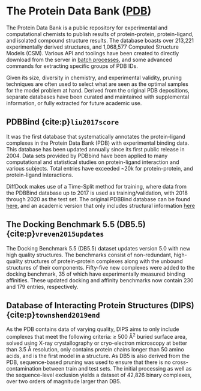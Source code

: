 # The Protein Data Bank ([PDB](https://www.rcsb.org/))
The Protein Data Bank is a public repository for experimental and computational chemists to publish results of protein-protein, protein-ligand, and isolated compound structure results. The database boasts over 213,221 experimentally derived structures, and 1,068,577 Computed Structure Models (CSM). Various API and toolings have been created to directly download from the server in [batch processes](https://www.rcsb.org/docs/programmatic-access/file-download-services), and some advanced commands for extracting specific groups of PDB IDs. 

Given its size, diversity in chemistry, and experimental validity, pruning techniques are often used to select what are seen as the optimal samples for the model problem at hand. Derived from the original PDB depositions, separate databases have been curated and maintained with supplemental information, or fully extracted for future academic use. 

## PDBBind {cite:p}`liu2017score`
It was the first database that systematically annotates the protein-ligand complexes in the Protein Data Bank (PDB) with experimental binding data. This database has been updated annually since its first public release in 2004. Data sets provided by PDBbind have been applied to many computational and statistical studies on protein-ligand interaction and various subjects. Total entries have exceeded ~20k for protein-protein, and protein-ligand interactions. 

DiffDock makes use of a Time-Split method for training, where data from the PDBBind database up to 2017 is used as training/validation, with 2018 through 2020 as the test set. The original PDBBind database can be found [here](http://pdbbind.org.cn/index.php), and an academic version that only includes structural information [here](https://zenodo.org/records/6408497)

## The Docking Benchmark 5.5 (DB5.5) {cite:p}`vreven2015updates`
The Docking Benchmark 5.5 (DB5.5) dataset updates version 5.0 with new high quality structures. The benchmarks consist of non-redundant, high-quality structures of protein-protein complexes along with the unbound structures of their components. Fifty-five new complexes were added to the docking benchmark, 35 of which have experimentally measured binding affinities. These updated docking and affinity benchmarks now contain 230 and 179 entries, respectively.

## Database of Interacting Protein Structures (DIPS) {cite:p}`townshend2019end`
As the PDB contains data of varying quality, DIPS aims to only include complexes that meet the
following criteria: ≥ 500 Å$^{2}$ buried surface area, solved using X-ray crystallography or cryo-electron microscopy at better than 3.5 Å resolution, only contains protein chains longer than 50 amino acids, and is the first model in a structure. As DB5 is also derived from the PDB, sequence-based pruning was used to ensure that there is no cross-contamination between train and test sets. The initial processing as well as the sequence-level exclusion yields a dataset of 42,826 binary complexes, over two orders of magnitude larger than DB5.
